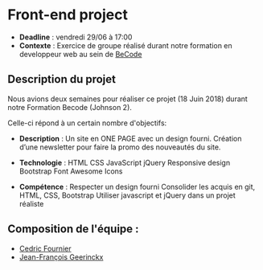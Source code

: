 # Front-end project

- **Deadline** : vendredi 29/06 à 17:00
- **Contexte** : Exercice de groupe réalisé durant notre formation en developpeur web au sein de [BeCode](https://github.com/becodeorg/)

## Description du projet
Nous avions deux semaines pour réaliser ce projet (18 Juin 2018) durant notre Formation Becode (Johnson 2).

 Celle-ci répond à un certain nombre d'objectifs:
 
 - **Description** :
     Un site en ONE PAGE avec un design fourni.
     Création d’une newsletter pour faire la promo des nouveautés du site.
 
- **Technologie** :
    HTML
    CSS
    JavaScript
    jQuery
    Responsive design
    Bootstrap
    Font Awesome Icons
    
- **Compétence** :
    Respecter un design fourni
    Consolider les acquis en git, HTML, CSS, Bootstrap
    Utiliser javascript et jQuery dans un projet réaliste
    
## Composition de l'équipe :
- [Cedric Fournier](https://github.com/Cedric-Fournier)
- [Jean-François Geerinckx](https://github.com/JFGEER83)
 

